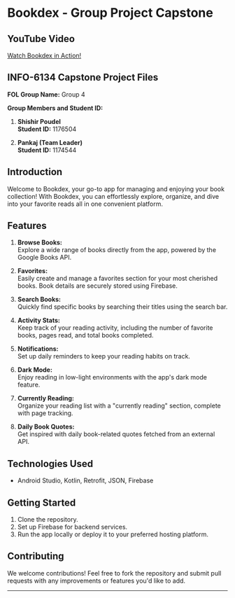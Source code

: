 # Bookdex - Group Project Capstone

## YouTube Video

[Watch Bookdex in Action!](https://youtu.be/hCaR_O8Cj2g)

## INFO-6134 Capstone Project Files

**FOL Group Name:** Group 4

**Group Members and Student ID:**
1. **Shishir Poudel**  
   **Student ID:** 1176504

2. **Pankaj (Team Leader)**  
   **Student ID:** 1174544

## Introduction

Welcome to Bookdex, your go-to app for managing and enjoying your book collection! With Bookdex, you can effortlessly explore, organize, and dive into your favorite reads all in one convenient platform.

## Features

1. **Browse Books:**  
   Explore a wide range of books directly from the app, powered by the Google Books API.

2. **Favorites:**  
   Easily create and manage a favorites section for your most cherished books. Book details are securely stored using Firebase.

3. **Search Books:**  
   Quickly find specific books by searching their titles using the search bar.

4. **Activity Stats:**  
   Keep track of your reading activity, including the number of favorite books, pages read, and total books completed.

5. **Notifications:**  
   Set up daily reminders to keep your reading habits on track.

6. **Dark Mode:**  
   Enjoy reading in low-light environments with the app's dark mode feature.

7. **Currently Reading:**  
   Organize your reading list with a "currently reading" section, complete with page tracking.

8. **Daily Book Quotes:**  
   Get inspired with daily book-related quotes fetched from an external API.

## Technologies Used

- Android Studio, Kotlin, Retrofit, JSON, Firebase

## Getting Started

1. Clone the repository.
2. Set up Firebase for backend services.
3. Run the app locally or deploy it to your preferred hosting platform.

## Contributing

We welcome contributions! Feel free to fork the repository and submit pull requests with any improvements or features you'd like to add.

---
